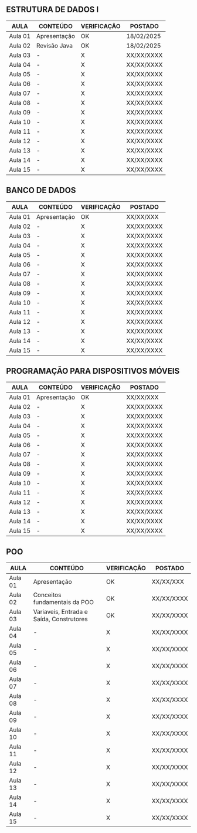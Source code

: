 ## ESTRUTURA DE DADOS I

| AULA | CONTEÚDO | VERIFICAÇÃO| POSTADO  | 
|------|----------|------------|----------|
|Aula 01         | Apresentação                       | OK |   18/02/2025                    | 
|Aula 02         | Revisão Java                       | OK |   18/02/2025                     | 
|Aula 03         |   -                     | X |   XX/XX/XXXX                     | 
|Aula 04         |   -                     | X |   XX/XX/XXXX                     | 
|Aula 05         |   -                     | X |   XX/XX/XXXX                     | 
|Aula 06         |   -                     | X |   XX/XX/XXXX                     | 
|Aula 07         |   -                     | X |   XX/XX/XXXX                     | 
|Aula 08         |   -                     | X |   XX/XX/XXXX                     | 
|Aula 09         |   -                     | X |   XX/XX/XXXX                     | 
|Aula 10         |   -                     | X |   XX/XX/XXXX                     | 
|Aula 11         |   -                     | X |   XX/XX/XXXX                     | 
|Aula 12         |   -                     | X |   XX/XX/XXXX                     | 
|Aula 13         |   -                     | X |   XX/XX/XXXX                     | 
|Aula 14         |   -                     | X |   XX/XX/XXXX                     | 
|Aula 15         |   -                     | X |   XX/XX/XXXX                     | 

## BANCO DE DADOS

| AULA | CONTEÚDO | VERIFICAÇÃO| POSTADO  | 
|------|----------|------------|----------|
|Aula 01         | Apresentação                       | OK |   XX/XX/XXX                     | 
|Aula 02         |   -                     | X |   XX/XX/XXXX                     | 
|Aula 03         |   -                     | X |   XX/XX/XXXX                     | 
|Aula 04         |   -                     | X |   XX/XX/XXXX                     | 
|Aula 05         |   -                     | X |   XX/XX/XXXX                     | 
|Aula 06         |   -                     | X |   XX/XX/XXXX                     | 
|Aula 07         |   -                     | X |   XX/XX/XXXX                     | 
|Aula 08         |   -                     | X |   XX/XX/XXXX                     | 
|Aula 09         |   -                     | X |   XX/XX/XXXX                     | 
|Aula 10         |   -                     | X |   XX/XX/XXXX                     | 
|Aula 11         |   -                     | X |   XX/XX/XXXX                     | 
|Aula 12         |   -                     | X |   XX/XX/XXXX                     | 
|Aula 13         |   -                     | X |   XX/XX/XXXX                     | 
|Aula 14         |   -                     | X |   XX/XX/XXXX                     | 
|Aula 15         |   -                     | X |   XX/XX/XXXX                     | 


## PROGRAMAÇÃO PARA DISPOSITIVOS MÓVEIS

| AULA | CONTEÚDO | VERIFICAÇÃO| POSTADO  | 
|------|----------|------------|----------|
|Aula 01         | Apresentação                       | OK |   XX/XX/XXX                     | 
|Aula 02         |   -                     | X |   XX/XX/XXXX                     | 
|Aula 03         |   -                     | X |   XX/XX/XXXX                     | 
|Aula 04         |   -                     | X |   XX/XX/XXXX                     | 
|Aula 05         |   -                     | X |   XX/XX/XXXX                     | 
|Aula 06         |   -                     | X |   XX/XX/XXXX                     | 
|Aula 07         |   -                     | X |   XX/XX/XXXX                     | 
|Aula 08         |   -                     | X |   XX/XX/XXXX                     | 
|Aula 09         |   -                     | X |   XX/XX/XXXX                     | 
|Aula 10         |   -                     | X |   XX/XX/XXXX                     | 
|Aula 11         |   -                     | X |   XX/XX/XXXX                     | 
|Aula 12         |   -                     | X |   XX/XX/XXXX                     | 
|Aula 13         |   -                     | X |   XX/XX/XXXX                     | 
|Aula 14         |   -                     | X |   XX/XX/XXXX                     | 
|Aula 15         |   -                     | X |   XX/XX/XXXX                     | 

## POO

| AULA | CONTEÚDO | VERIFICAÇÃO| POSTADO  | 
|------|----------|------------|----------|
|Aula 01         | Apresentação                       | OK |   XX/XX/XXX                     | 
|Aula 02         | Conceitos fundamentais da POO                     | OK |   XX/XX/XXXX                     | 
|Aula 03         | Variaveis, Entrada e Saída, Construtores                     | OK |   XX/XX/XXXX                     | 
|Aula 04         |   -                     | X |   XX/XX/XXXX                     | 
|Aula 05         |   -                     | X |   XX/XX/XXXX                     | 
|Aula 06         |   -                     | X |   XX/XX/XXXX                     | 
|Aula 07         |   -                     | X |   XX/XX/XXXX                     | 
|Aula 08         |   -                     | X |   XX/XX/XXXX                     | 
|Aula 09         |   -                     | X |   XX/XX/XXXX                     | 
|Aula 10         |   -                     | X |   XX/XX/XXXX                     | 
|Aula 11         |   -                     | X |   XX/XX/XXXX                     | 
|Aula 12         |   -                     | X |   XX/XX/XXXX                     | 
|Aula 13         |   -                     | X |   XX/XX/XXXX                     | 
|Aula 14         |   -                     | X |   XX/XX/XXXX                     | 
|Aula 15         |   -                     | X |   XX/XX/XXXX                     | 